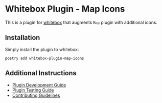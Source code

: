 # Whitebox Plugin - Map Icons

This is a plugin for [whitebox](https://gitlab.com/whitebox-aero) that augments
`Map` plugin with additional icons.

## Installation

Simply install the plugin to whitebox:

```
poetry add whitebox-plugin-map-icons
```

## Additional Instructions

- [Plugin Development Guide](https://docs.whitebox.aero/plugin_guide/#plugin-development-workflow)
- [Plugin Testing Guide](https://docs.whitebox.aero/plugin_guide/#testing-plugins)
- [Contributing Guidelines](https://docs.whitebox.aero/development_guide/#contributing)
